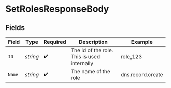 # SetRolesResponseBody


## Fields

| Field                                       | Type                                        | Required                                    | Description                                 | Example                                     |
| ------------------------------------------- | ------------------------------------------- | ------------------------------------------- | ------------------------------------------- | ------------------------------------------- |
| `ID`                                        | *string*                                    | :heavy_check_mark:                          | The id of the role. This is used internally | role_123                                    |
| `Name`                                      | *string*                                    | :heavy_check_mark:                          | The name of the role                        | dns.record.create                           |